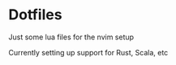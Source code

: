 # Dotfiles

Just some lua files for the nvim setup

Currently setting up support for Rust, Scala, etc
